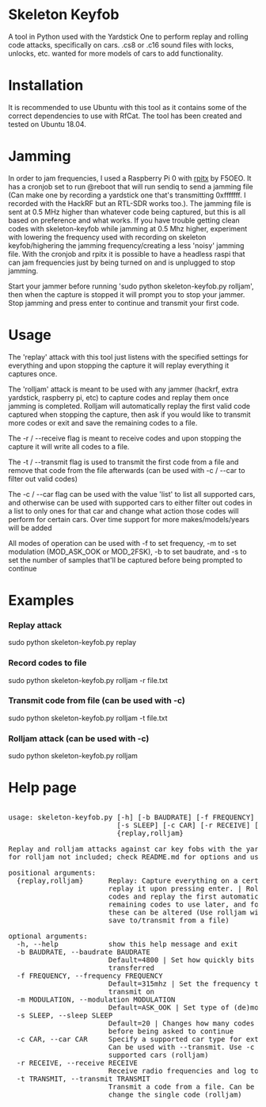 # Skeleton Keyfob
A tool in Python used with the Yardstick One to perform replay and rolling code attacks, specifically on cars.
.cs8 or .c16 sound files with locks, unlocks, etc. wanted for more models of cars to add functionality.

# Installation
It is recommended to use Ubuntu with this tool as it contains some of the correct dependencies to use with RfCat.  The tool has been created and tested on Ubuntu 18.04.


# Jamming
In order to jam frequencies, I used a Raspberry Pi 0 with [rpitx](https://github.com/F5OEO/rpitx) by F5OEO.  It has a cronjob set to run @reboot that will run sendiq to send a jamming file (Can make one by recording a yardstick one that's transmitting 0xfffffff. I recorded with the HackRF but an RTL-SDR works too.).  The jamming file is sent at 0.5 MHz higher than whatever code being captured, but this is all based on preference and what works.  If you have trouble getting clean codes with skeleton-keyfob while jamming at 0.5 Mhz higher, experiment with lowering the frequency used with recording on skeleton keyfob/highering the jamming frequency/creating a less 'noisy' jamming file.  With the cronjob and rpitx it is possible to have a headless raspi that can jam frequencies just by being turned on and is unplugged to stop jamming.

Start your jammer before running 'sudo python skeleton-keyfob.py rolljam', then when the capture is stopped it will prompt you to stop your jammer.  Stop jamming and press enter to continue and transmit your first code. 

# Usage
The 'replay' attack with this tool just listens with the specified settings for everything and upon stopping the capture it will replay everything it captures once.

The 'rolljam' attack is meant to be used with any jammer (hackrf, extra yardstick, raspberry pi, etc) to capture codes and replay them once jamming is completed.  Rolljam will automatically replay the first valid code captured when stopping the capture, then ask if you would like to transmit more codes or exit and save the remaining codes to a file.

The -r / --receive flag is meant to receive codes and upon stopping the capture it will write all codes to a file.

The -t / --transmit flag is used to transmit the first code from a file and remove that code from the file afterwards (can be used with -c / --car to filter out valid codes)

The -c / --car flag can be used with the value 'list' to list all supported cars, and otherwise can be used with supported cars to either filter out codes in a list to only ones for that car and change what action those codes will perform for certain cars.  Over time support for more makes/models/years will be added

All modes of operation can be used with -f to set frequency, -m to set modulation (MOD_ASK_OOK or MOD_2FSK), -b to set baudrate, and -s to set the number of samples that'll be captured before being prompted to continue

# Examples
### Replay attack
sudo python skeleton-keyfob.py replay
### Record codes to file
sudo python skeleton-keyfob.py rolljam -r file.txt
### Transmit code from file (can be used with -c)
sudo python skeleton-keyfob.py rolljam -t file.txt
### Rolljam attack (can be used with -c)
sudo python skeleton-keyfob.py rolljam

# Help page
<pre>

usage: skeleton-keyfob.py [-h] [-b BAUDRATE] [-f FREQUENCY] [-m MODULATION]
                          [-s SLEEP] [-c CAR] [-r RECEIVE] [-t TRANSMIT]
                          {replay,rolljam}

Replay and rolljam attacks against car key fobs with the yardstick one. Jammer
for rolljam not included; check README.md for options and usage

positional arguments:
  {replay,rolljam}      Replay: Capture everything on a certain frequency and
                        replay it upon pressing enter. | Rolljam: Capture
                        codes and replay the first automatically. Saves
                        remaining codes to use later, and for certain cars
                        these can be altered (Use rolljam with -r or -t to
                        save to/transmit from a file)

optional arguments:
  -h, --help            show this help message and exit
  -b BAUDRATE, --baudrate BAUDRATE
                        Default=4800 | Set how quickly bits are read and
                        transferred
  -f FREQUENCY, --frequency FREQUENCY
                        Default=315mhz | Set the frequency to receive and
                        transmit on
  -m MODULATION, --modulation MODULATION
                        Default=ASK_OOK | Set type of (de)modulation
  -s SLEEP, --sleep SLEEP
                        Default=20 | Changes how many codes are captured
                        before being asked to continue
  -c CAR, --car CAR     Specify a supported car type for extra functionality.
                        Can be used with --transmit. Use -c list to see all
                        supported cars (rolljam)
  -r RECEIVE, --receive RECEIVE
                        Receive radio frequencies and log to file (rolljam)
  -t TRANSMIT, --transmit TRANSMIT
                        Transmit a code from a file. Can be used with --car to
                        change the single code (rolljam)

</pre>


